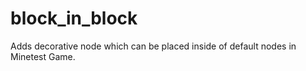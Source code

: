 # block_in_block
Adds decorative node which can be placed inside of default nodes in Minetest Game.
